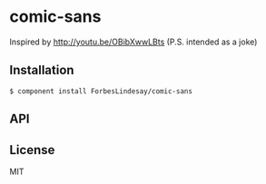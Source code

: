 
# comic-sans

  Inspired by http://youtu.be/OBibXwwLBts (P.S. intended as a joke)

## Installation

    $ component install ForbesLindesay/comic-sans

## API

   

## License

  MIT
